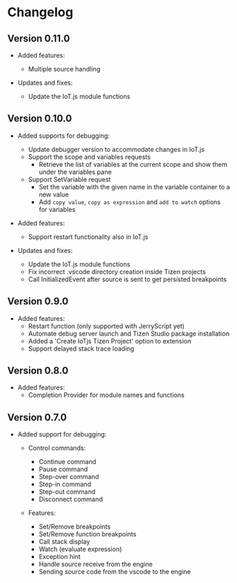 # Changelog

## Version 0.11.0
- Added features:
  - Multiple source handling

- Updates and fixes:
  - Update the IoT.js module functions

## Version 0.10.0
- Added supports for debugging:
  - Update debugger version to accommodate changes in IoT.js
  - Support the scope and variables requests
    - Retrieve the list of variables at the current scope and show them under the variables pane
  - Support SetVariable request
    - Set the variable with the given name in the variable container to a new value
    - Add `copy value`, `copy as expression` and `add to watch` options for variables

- Added features:
  - Support restart functionality also in IoT.js

- Updates and fixes:
  - Update the IoT.js module functions
  - Fix incorrect .vscode directory creation inside Tizen projects
  - Call InitializedEvent after source is sent to get persisted breakpoints

## Version 0.9.0
 - Added features:
   - Restart function (only supported with JerryScript yet)
   - Automate debug server launch and Tizen Studio package installation
   - Added a 'Create IoTjs Tizen Project' option to extension
   - Support delayed stack trace loading

## Version 0.8.0
- Added features:
  - Completion Provider for module names and functions

## Version 0.7.0
- Added support for debugging:
  - Control commands:
    - Continue command
    - Pause command
    - Step-over command
    - Step-in command
    - Step-out command
    - Disconnect command

  - Features:
    - Set/Remove breakpoints
    - Set/Remove function breakpoints
    - Call stack display
    - Watch (evaluate expression)
    - Exception hint
    - Handle source receive from the engine
    - Sending source code from the vscode to the engine
